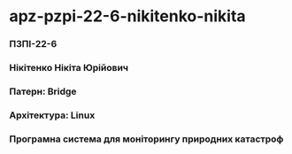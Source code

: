 # apz-pzpi-22-6-nikitenko-nikita
### ПЗПІ-22-6 
### Нікітенко Нікіта Юрійович
### Патерн: Bridge
### Архітектура: Linux
### Програмна система для моніторингу природних катастроф
# 
